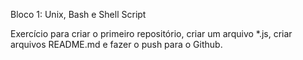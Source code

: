 Bloco 1: Unix, Bash e Shell Script

Exercício para criar o primeiro repositório, criar um arquivo *.js, criar arquivos README.md e fazer o push para o Github.
